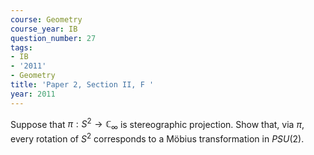 ```yaml
---
course: Geometry
course_year: IB
question_number: 27
tags:
- IB
- '2011'
- Geometry
title: 'Paper 2, Section II, F '
year: 2011
---
```




Suppose that $\pi: S^{2} \rightarrow \mathbb{C}_{\infty}$ is stereographic projection. Show that, via $\pi$, every rotation of $S^{2}$ corresponds to a Möbius transformation in $P S U(2)$.